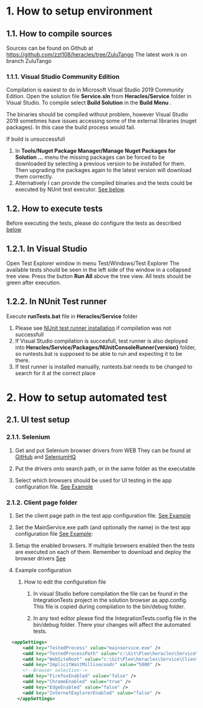# 1. How to setup environment
## 1.1. How to compile sources
Sources can be found on Github at https://github.com/zzt108/heracles/tree/ZuluTango
The latest work is on branch ZuluTango

### 1.1.1. Visual Studio Community Edition
Compilation is easiest to do in Microsoft Visual Studio 2019 Community Edition.
Open the solution file **Service.sln** from **Heracles/Service** folder in Visual Studio.
To compile select **Build Solution** in the **Build Menu** .

The binaries should be compiled without problem, however Visual Studio 2019 sometimes have issues accessing some of the external libraries (nuget packages). In this case the build process would fail. 

If build is unsuccessfull
1. In **Tools/Nuget Package Manager/Manage Nuget Packages for Solution ...** menu the missing packages can be forced to be downloaded by selecting a previous version to be installed for them. Then upgrading the packages again to the latest version will download them correctly.
2. Alternatively I can provide the compiled binaries and the tests could be executed by NUnit test executor. [See below](#122-In-NUnit-Test-runner).

## 1.2. How to execute tests
Before executing the tests, please do configure the tests as described [below](#2-how-to-setup-automated-test)

## 1.2.1. In Visual Studio
Open Test Explorer window in menu Test/Windows/Test Explorer
The available tests should be seen in the left side of the window in a collapsed tree view.
Press the button **Run All** above the tree view.
All tests should be green after execution.

## 1.2.2. In NUnit Test runner
Execute **runTests.bat** file in **Heracles/Service** folder
1. Please see [NUnit test runner installation](https://stackoverflow.com/questions/45482507/how-do-i-install-nunit-3-console-on-windows-and-run-tests) if compilation was not successfull
2. If Visual Studio compilation is succesfull, test runner is also deployed into **Heracles/Service/Packages/NUnitConsoleRunner{version}** folder, so runtests.bat is supposed to be able to run and expecting it to be there.
3. If test runner is installed manually, runtests.bat needs to be changed to search for it at the correct place

# 2. How to setup automated test
## 2.1. UI test setup
### 2.1.1. Selenium
1. <a id="driversId">Get and put Selenium browser drivers from WEB</a>
They can be found at 
[GitHub](https://github.com/lmc-eu/steward/wiki/Selenium-server-&-browser-drivers)
and
[SeleniumHQ](https://www.seleniumhq.org/download/)

2. Put the drivers onto search path, or in the same folder as the executable

3. Select which browsers should be used for UI testing in the app configuration file. [See Example](#exampleId)

### 2.1.2. Client page folder
1. Set the client page path in the test app configuration file. [See Example](#exampleId)

2. Set the MainService.exe path (and optionally the name) in the test app configuration file [See Example](#exampleId): 

3. Setup the enabled browsers. If multiple browsers enabled then the tests are executed on each of them. Remember to download and deploy the browser drivers [See](#driversId)
4. <a id="exampleId">Example configuration</a>

    1. How to edit the configuration file

        1. In visual Studio before compilation the file can be found in the IntegrationTests project in the solution browser as app.config. This file is copied during compilation to the bin/debug folder.

        2. In any text editor please find the IntegrationTests.config file in the bin/debug folder. There your changes will affect the automated tests. 


```xml
  <appSettings>
      <add key="TestedProcess" value="mainservice.exe" />
      <add key="TestedProcessPath" value="c:\Git\Pleo\heracles\Service\MainService\bin\Debug\" />
      <add key="WebSiteRoot" value="c:\Git\Pleo\heracles\Service\Client\" />
      <add key="ImplicitWaitMilliseconds" value="5000" />
      <!--Browser selection-->
      <add key="FirefoxEnabled" value="false" />
      <add key="ChromeEnabled" value="true" />
      <add key="EdgeEnabled" value="false" />
      <add key="InternetExplorerEnabled" value="false" />
    </appSettings>
```  